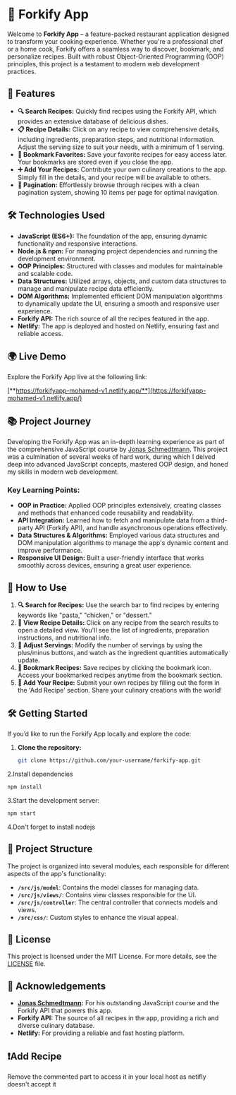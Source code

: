 # 🍴 Forkify App



Welcome to **Forkify App** – a feature-packed restaurant application designed to transform your cooking experience. Whether you're a professional chef or a home cook, Forkify offers a seamless way to discover, bookmark, and personalize recipes. Built with robust Object-Oriented Programming (OOP) principles, this project is a testament to modern web development practices.

## 🌟 Features

- **🔍 Search Recipes:** Quickly find recipes using the Forkify API, which provides an extensive database of delicious dishes.
- **📋 Recipe Details:** Click on any recipe to view comprehensive details, including ingredients, preparation steps, and nutritional information. Adjust the serving size to suit your needs, with a minimum of 1 serving.
- **📌 Bookmark Favorites:** Save your favorite recipes for easy access later. Your bookmarks are stored even if you close the app.
- **➕ Add Your Recipes:** Contribute your own culinary creations to the app. Simply fill in the details, and your recipe will be available to others.
- **📄 Pagination:** Effortlessly browse through recipes with a clean pagination system, showing 10 items per page for optimal navigation.

## 🛠️ Technologies Used

- **JavaScript (ES6+):** The foundation of the app, ensuring dynamic functionality and responsive interactions.
- **Node.js & npm:** For managing project dependencies and running the development environment.
- **OOP Principles:** Structured with classes and modules for maintainable and scalable code.
- **Data Structures:** Utilized arrays, objects, and custom data structures to manage and manipulate recipe data efficiently.
- **DOM Algorithms:** Implemented efficient DOM manipulation algorithms to dynamically update the UI, ensuring a smooth and responsive user experience.
- **Forkify API:** The rich source of all the recipes featured in the app.
- **Netlify:** The app is deployed and hosted on Netlify, ensuring fast and reliable access.

## 🌍 Live Demo

Explore the Forkify App live at the following link:

[**https://forkifyapp-mohamed-v1.netlify.app/**](https://forkifyapp-mohamed-v1.netlify.app/)

## 📚 Project Journey

Developing the Forkify App was an in-depth learning experience as part of the comprehensive JavaScript course by [Jonas Schmedtmann](https://github.com/jonasschmedtmann). This project was a culmination of several weeks of hard work, during which I delved deep into advanced JavaScript concepts, mastered OOP design, and honed my skills in modern web development.

### Key Learning Points:

- **OOP in Practice:** Applied OOP principles extensively, creating classes and methods that enhanced code reusability and readability.
- **API Integration:** Learned how to fetch and manipulate data from a third-party API (Forkify API), and handle asynchronous operations effectively.
- **Data Structures & Algorithms:** Employed various data structures and DOM manipulation algorithms to manage the app's dynamic content and improve performance.
- **Responsive UI Design:** Built a user-friendly interface that works smoothly across devices, ensuring a great user experience.

## 🚀 How to Use

1. **🔍 Search for Recipes:** Use the search bar to find recipes by entering keywords like "pasta," "chicken," or "dessert."
2. **👀 View Recipe Details:** Click on any recipe from the search results to open a detailed view. You'll see the list of ingredients, preparation instructions, and nutritional info.
3. **🔄 Adjust Servings:** Modify the number of servings by using the plus/minus buttons, and watch as the ingredient quantities automatically update.
4. **💾 Bookmark Recipes:** Save recipes by clicking the bookmark icon. Access your bookmarked recipes anytime from the bookmark section.
5. **📝 Add Your Recipe:** Submit your own recipes by filling out the form in the 'Add Recipe' section. Share your culinary creations with the world!

## 🛠️ Getting Started

If you’d like to run the Forkify App locally and explore the code:

1. **Clone the repository:**
   ```bash
   git clone https://github.com/your-username/forkify-app.git
    ```

2.Install dependencies

```bash
npm install
```

3.Start the development server:
```bash
npm start
```
4.Don't forget to install nodejs

## 💼 Project Structure
The project is organized into several modules, each responsible for different aspects of the app's functionality:

- **`/src/js/model`**: Contains the model classes for managing data.
- **`/src/js/views/`**: Contains view classes responsible for the UI.
- **`/src/js/controller`**: The central controller that connects models and views.
- **`/src/css/`**: Custom styles to enhance the visual appeal.

## 📝 License
This project is licensed under the MIT License. For more details, see the [LICENSE](LICENSE) file.

## 🙌 Acknowledgements
- **[Jonas Schmedtmann](https://github.com/jonasschmedtmann):** For his outstanding JavaScript course and the Forkify API that powers this app.
- **Forkify API:** The source of all recipes in the app, providing a rich and diverse culinary database.
- **Netlify:** For providing a reliable and fast hosting platform.

## ❗Add Recipe
Remove the commented part to access it in your local host as netifly doesn't accept it

